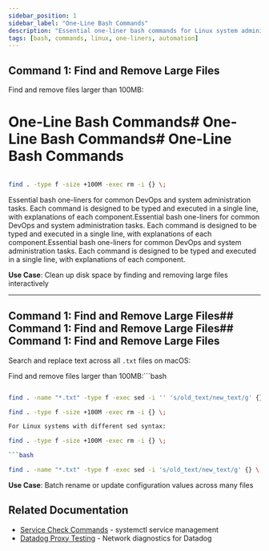 ```yaml
---
sidebar_position: 1
sidebar_label: "One-Line Bash Commands"
description: "Essential one-liner bash commands for Linux system administration and DevOps tasks"
tags: [bash, commands, linux, one-liners, automation]
---
```


## Command 1: Find and Remove Large Files

Find and remove files larger than 100MB:

# One-Line Bash Commands# One-Line Bash Commands# One-Line Bash Commands

```bash

find . -type f -size +100M -exec rm -i {} \;

```

Essential bash one-liners for common DevOps and system administration tasks. Each command is designed to be typed and executed in a single line, with explanations of each component.Essential bash one-liners for common DevOps and system administration tasks. Each command is designed to be typed and executed in a single line, with explanations of each component.Essential bash one-liners for common DevOps and system administration tasks. Each command is designed to be typed and executed in a single line, with explanations of each component.

**Use Case**: Clean up disk space by finding and removing large files interactively

---

## Command 1: Find and Remove Large Files## Command 1: Find and Remove Large Files## Command 1: Find and Remove Large Files

Search and replace text across all `.txt` files on macOS:

Find and remove files larger than 100MB:```bash

```bash

find . -name "*.txt" -type f -exec sed -i '' 's/old_text/new_text/g' {} \;

```

```bash
find . -type f -size +100M -exec rm -i {} \;

For Linux systems with different sed syntax:

find . -type f -size +100M -exec rm -i {} \;

```bash

find . -name "*.txt" -type f -exec sed -i 's/old_text/new_text/g' {} \;``````

```

**Use Case**: Batch rename or update configuration values across many files

## Related Documentation

- [Service Check Commands](../services/service-check-commands.md) - systemctl service management
- [Datadog Proxy Testing](../datadog/datadog-proxy-testing.md) - Network diagnostics for Datadog
